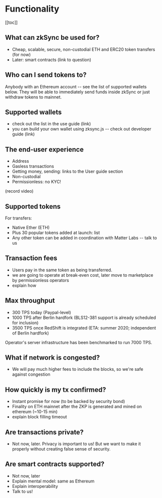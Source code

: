 # Functionality

[[toc]]

## What can zkSync be used for?

- Cheap, scalable, secure, non-custodial ETH and ERC20 token transfers (for now)
- Later: smart contracts (link to question)

## Who can I send tokens to?

Anybody with an Ethereum account -- see the list of supported wallets below. They will be able to immediately send funds inside zkSync or just withdraw tokens to mainnet.

## Supported wallets

- check out the list in the use guide (link)
- you can build your own wallet using zksync.js -- check out developer guide (link)

## The end-user experience

- Address
- Gasless transactions
- Getting money, sending: links to the User guide section
- Non-custodial
- Permissionless: no KYC!

(record video)

## Supported tokens

For transfers:

- Native Ether (ETH)
- Plus 30 popular tokens added at launch: list
- Any other token can be added in coordination with Matter Labs -- talk to us

## Transaction fees

- Users pay in the same token as being transferred.
- we are going to operate at break-even cost, later move to marketplace by permissionless operators
- explain how

## Max throughput

- 300 TPS today (Paypal-level)
- 1000 TPS after Berlin hardfork (BLS12-381 support is already scheduled for inclusion)
- 3500 TPS once RedShift is integrated (ETA: summer 2020; independent of Berlin hardfork)

Operator's server infrastructure has been benchmarked to run 7000 TPS.

## What if network is congested?

- We will pay much higher fees to include the blocks, so we're safe against congestion

## How quickly is my tx confirmed?

- Instant promise for now (to be backed by security bond)
- Finality on ETH mainnet after the ZKP is generated and mined on ethereum (~10-15 min)
- explain block filling timeout

## Are transactions private?

- Not now, later. Privacy is important to us! But we want to make it properly without creating false sense of security.

## Are smart contracts supported?

- Not now, later
- Explain mental model: same as Ethereum
- Explain interoperability
- Talk to us!
